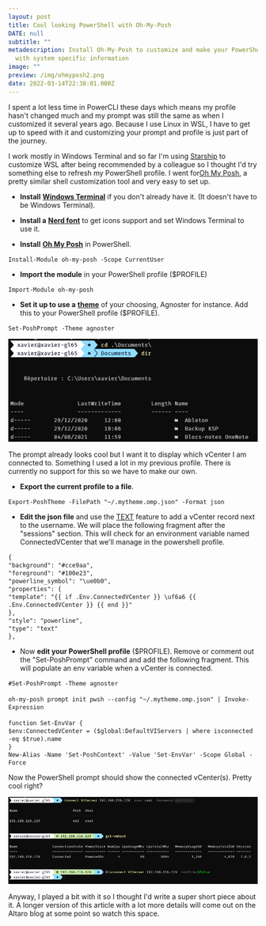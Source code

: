 ```yaml
---
layout: post
title: Cool looking PowerShell with Oh-My-Posh
DATE: null
subtitle: ""
metadescription: Install Oh-My-Posh to customize and make your PowerShell prompt look better
  with system specific information
image: ""
preview: /img/ohmyposh2.png
date: 2022-03-14T22:38:01.000Z
---
```

I spent a lot less time in PowerCLI these days which means my profile hasn't changed much and my prompt was still the same as when I customized it several years ago. Because I use Linux in WSL, I have to get up to speed with it and customizing your prompt and profile is just part of the journey.

I work mostly in Windows Terminal and so far I'm using [Starship](https://starship.rs/) to customize WSL after being recommended by a colleague so I thought I'd try something else to refresh my PowerShell profile. I went for[Oh My Posh](https://ohmyposh.dev/), a pretty similar shell customization tool and very easy to set up.

* **Install** [**Windows Terminal**](https://www.microsoft.com/en-us/p/windows-terminal/9n0dx20hk701#activetab=pivot:overviewtab) if you don't already have it. (It doesn't have to be Windows Terminal).

* **Install a** [**Nerd font**](https://www.nerdfonts.com/) to get icons support and set Windows Terminal to use it.

* **Install** [**Oh My Posh**](https://ohmyposh.dev/docs/windows) in PowerShell.

<!-- I hate markdown a lot -->

    Install-Module oh-my-posh -Scope CurrentUser

* **Import the module** in your PowerShell profile ($PROFILE)

<!-- I hate markdown -->

    Import-Module oh-my-posh

* **Set it up to use a** [**theme**](https://ohmyposh.dev/docs/themes) of your choosing, Agnoster for instance. Add this to your PowerShell profile ($PROFILE).

<!-- I hate markdown -->

    Set-PoshPrompt -Theme agnoster

![vcenter with powershell oh my posh](/img/ohmyposh1.png)

The prompt already looks cool but I want it to display which vCenter I am connected to. Something I used a lot in my previous profile. There is currently no support for this so we have to make our own.

* **Export the current profile to a file**.

<!-- I hate markdown -->

    Export-PoshTheme -FilePath "~/.mytheme.omp.json" -Format json

* **Edit the json file** and use the [TEXT](https://ohmyposh.dev/docs/text) feature to add a vCenter record next to the username. We will place the following fragment after the "sessions" section. This will check for an environment variable named ConnectedVCenter that we'll manage in the powershell profile.

<!-- I hate markdown -->

    {
    "background": "#cce9aa",
    "foreground": "#100e23",
    "powerline_symbol": "\ue0b0",
    "properties": {
    "template": "{{ if .Env.ConnectedVCenter }} \uf6a6 {{ .Env.ConnectedVCenter }} {{ end }}"
    },
    "style": "powerline",
    "type": "text"
    },

* Now **edit your PowerShell profile** ($PROFILE). Remove or comment out the "Set-PoshPrompt" command and add the following fragment. This will populate an env variable when a vCenter is connected.

<!-- I hate markdown -->

    #Set-PoshPrompt -Theme agnoster
    
    oh-my-posh prompt init pwsh --config "~/.mytheme.omp.json" | Invoke-Expression
    
    function Set-EnvVar {
    $env:ConnectedVCenter = ($global:DefaultVIServers | where isconnected -eq $true).name
    }
    New-Alias -Name 'Set-PoshContext' -Value 'Set-EnvVar' -Scope Global -Force

Now the PowerShell prompt should show the connected vCenter(s). Pretty cool right?

![vcenter with powershell oh my posh](/img/ohmyposh2.png)

Anyway, I played a bit with it so I thought I'd write a super short piece about it. A longer version of this article with a lot more details will come out on the Altaro blog at some point so watch this space.
